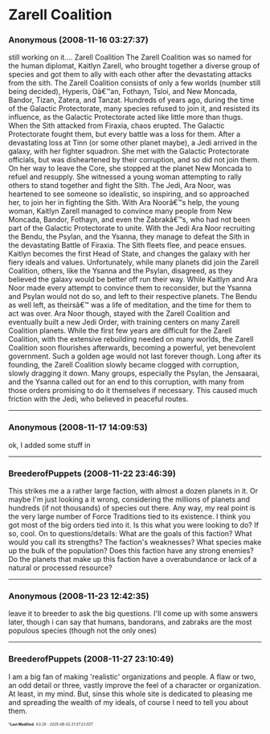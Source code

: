 # Zarell Coalition

### **Anonymous** (2008-11-16 03:27:37)

still working on it....
Zarell Coalition
The Zarell Coalition was so named for the human diplomat, Kaitlyn Zarell, who brought together a diverse group of species and got them to ally with each other after the devastating attacks from the sith. The Zarell Coalition consists of only a few worlds (number still being decided), Hyperis, Oâ€™an, Fothayn, Tsloi, and New Moncada, Bandor, Tizan, Zatera, and Tanzat. Hundreds of years ago, during the time of the Galactic Protectorate, many species refused to join it, and resisted its influence, as the Galactic Protectorate acted like little more than thugs. When the Sith attacked from Firaxia, chaos erupted. The Galactic Protectorate fought them, but every battle was a loss for them. After a devastating loss at Tinn (or some other planet maybe), a Jedi arrived in the galaxy, with her fighter squadron. She met with the Galactic Protectorate officials, but was disheartened by their corruption, and so did not join them. On her way to leave the Core, she stopped at the planet New Moncada to refuel and resupply. She witnessed a young woman attempting to rally others to stand together and fight the SIth. The Jedi, Ara Noor, was heartened to see someone so idealistic, so inspiring, and so approached her, to join her in fighting the Sith. With Ara Noorâ€™s help, the young woman, Kaitlyn Zarell managed to convince many people from New Moncada, Bandor, Fothayn, and even the Zabrakâ€™s, who had not been part of the Galactic Protectorate to unite. With the Jedi Ara Noor recruiting the Bendu, the Psylan, and the Ysanna, they manage to defeat the Sith in the devastating Battle of Firaxia. The Sith fleets flee, and peace ensues. Kaitlyn becomes the first Head of State, and changes the galaxy with her fiery ideals and values. Unfortunately, while many planets did join the Zarell Coalition, others, like the Ysanna and the Psylan, disagreed, as they believed the galaxy would be better off run their way. While Kaitlyn and Ara Noor made every attempt to convince them to reconsider, but the Ysanna and Psylan would not do so, and left to their respective planets. The Bendu as well left, as theirsâ€™ was a life of meditation, and the time for them to act was over. Ara Noor though, stayed with the Zarell Coalition and eventually built a new Jedi Order, with training centers on many Zarell Coalition planets. While the first few years are difficult for the Zarell Coalition, with the extensive rebuilding needed on many worlds, the Zarell Coalition soon flourishes afterwards, becoming a powerful, yet benevolent government. Such a golden age would not last forever though. Long after its founding, the Zarell Coalition slowly became clogged with corruption, slowly dragging it down. Many groups, especially the Psylan, the Jensaarai, and the Ysanna called out for an end to this corruption, with many from those orders promising to do it themselves if necessary. This caused much friction with the Jedi, who believed in peaceful routes.

---

### **Anonymous** (2008-11-17 14:09:53)

ok, I added some stuff in

---

### **BreederofPuppets** (2008-11-22 23:46:39)

This strikes me a a rather large faction, with almost a dozen planets in it. Or maybe I'm just looking a it wrong, considering the millions of planets and hundreds (if not thousands) of species out there.
Any way, my real point is the very large number of Force Traditions tied to its existence. I think you got most of the big orders tied into it. Is this what you were looking to do? If so, cool.
On to questions/details:
What are the goals of this faction? What would you call its strengths? The faction's weaknesses? What species make up the bulk of the population? Does this faction have any strong enemies? Do the planets that make up this faction have a overabundance or lack of a natural or processed resource?

---

### **Anonymous** (2008-11-23 12:42:35)

leave it to breeder to ask the big questions. I'll come up with some answers later, though i can say that humans, bandorans, and zabraks are the most populous species (though not the only ones)

---

### **BreederofPuppets** (2008-11-27 23:10:49)

I am a big fan of making 'realistic' organizations and people. A flaw or two, an odd detail or three, vastly improve the feel of a character or organization.
At least, in my mind. But, sinse this whole site is dedicated to pleasing me and spreading the wealth of my ideals, of course I need to tell you about them.



<span style="font-size: 0.5em;">***Last Modified**: 4.0.28 - *2025-06-02 21:37:23 EDT*</span>